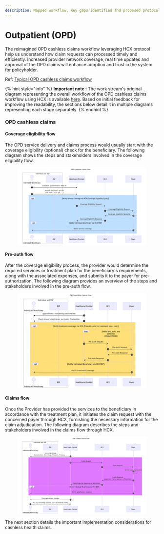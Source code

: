 ```yaml
---
description: Mapped workflow, key gaps identified and proposed protocol changes
---
```


# Outpatient (OPD)

The reimagined OPD cashless claims workflow leveraging HCX protocol help us understand how claim requests can processed timely and efficiently. Increased provider network coverage, real time updates and approval of the OPD claims will enhance adoption and trust in the system for policyholder.

Ref: [Typical OPD cashless claims workflow](../typical-workflows/outpatient-opd.md)

{% hint style="info" %}
**Important note :** The work stream's original diagram representing the overall workflow of the OPD cashless claims workflow using HCX is available [here](https://drive.google.com/file/d/1cKb4gfqZjHib4vKOEjYIvcySl4KiO8hR/view?usp=sharing). Based on initial feedback for improving the readability, the sections below detail it in multiple diagrams representing each stage separately.
{% endhint %}

### **OPD cashless claims**

#### **Coverage eligibility flow**

The OPD service delivery and claims process would usually start with the coverage eligibility (optional) check for the beneficiary. The following diagram shows the steps and stakeholders involved in the coverage eligibility flow.

<figure><img src="../../../.gitbook/assets/image (5).png" alt=""><figcaption></figcaption></figure>

#### **Pre-auth flow**

After the coverage eligibility process, the provider would determine the required services or treatment plan for the beneficiary's requirements, along with the associated expenses, and submits it to the payer for pre-authorization. The following diagram provides an overview of the steps and stakeholders involved in the pre-auth flow.&#x20;

<figure><img src="../../../.gitbook/assets/image (6).png" alt=""><figcaption></figcaption></figure>

#### **Claims flow**

Once the Provider has provided the services to the beneficiary in accordance with the treatment plan, it initiates the claim request with the concerned payer through HCX, furnishing the necessary information for the claim adjudication. The following diagram describes the steps and stakeholders involved in the claims flow through HCX.&#x20;

<figure><img src="../../../.gitbook/assets/image (7).png" alt=""><figcaption></figcaption></figure>

The next section details the important implementation considerations for cashless health claims.&#x20;

